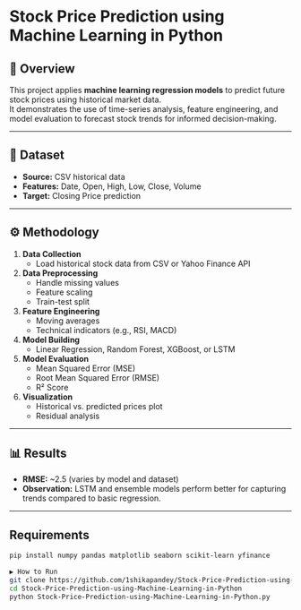 # Stock Price Prediction using Machine Learning in Python

## 📌 Overview
This project applies **machine learning regression models** to predict future stock prices using historical market data.  
It demonstrates the use of time-series analysis, feature engineering, and model evaluation to forecast stock trends for informed decision-making.

---

## 📂 Dataset
- **Source:** CSV historical data
- **Features:** Date, Open, High, Low, Close, Volume
- **Target:** Closing Price prediction

---

## ⚙️ Methodology
1. **Data Collection**
   - Load historical stock data from CSV or Yahoo Finance API
2. **Data Preprocessing**
   - Handle missing values
   - Feature scaling
   - Train-test split
3. **Feature Engineering**
   - Moving averages
   - Technical indicators (e.g., RSI, MACD)
4. **Model Building**
   - Linear Regression, Random Forest, XGBoost, or LSTM
5. **Model Evaluation**
   - Mean Squared Error (MSE)
   - Root Mean Squared Error (RMSE)
   - R² Score
6. **Visualization**
   - Historical vs. predicted prices plot
   - Residual analysis

---

## 📊 Results
- **RMSE:** ~2.5 (varies by model and dataset)
- **Observation:** LSTM and ensemble models perform better for capturing trends compared to basic regression.

---

## Requirements
```bash
pip install numpy pandas matplotlib seaborn scikit-learn yfinance

▶️ How to Run
git clone https://github.com/1shikapandey/Stock-Price-Prediction-using-Machine-Learning-in-Python.git
cd Stock-Price-Prediction-using-Machine-Learning-in-Python
python Stock-Price-Prediction-using-Machine-Learning-in-Python.py


